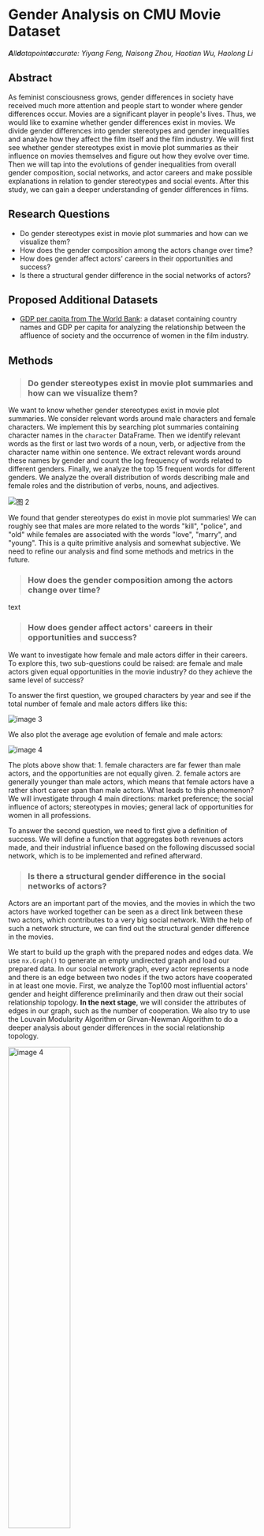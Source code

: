 # Gender Analysis on CMU Movie Dataset

_**A**ll**d**atapoint**a**ccurate: Yiyang Feng, Naisong Zhou, Haotian Wu, Haolong Li_

## Abstract

As feminist consciousness grows, gender differences in society have received much more attention and people start to wonder where gender differences occur. Movies are a significant player in people's lives. Thus, we would like to examine whether gender differences exist in movies. We divide gender differences into gender stereotypes and gender inequalities and analyze how they affect the film itself and the film industry. We will first see whether gender stereotypes exist in movie plot summaries as their influence on movies themselves and figure out how they evolve over time. Then we will tap into the evolutions of gender inequalities from overall gender composition, social networks, and actor careers and make possible explanations in relation to gender stereotypes and social events. After this study, we can gain a deeper understanding of gender differences in films.

## Research Questions

- Do gender stereotypes exist in movie plot summaries and how can we visualize them?
- How does the gender composition among the actors change over time?
- How does gender affect actors' careers in their opportunities and success?
- Is there a structural gender difference in the social networks of actors?

## Proposed Additional Datasets

- [GDP per capita from The World Bank](https://data.worldbank.org/indicator/NY.GDP.PCAP.CD): a dataset containing country names and GDP per capita for analyzing the relationship between the affluence of society and the occurrence of women in the film industry.

## Methods

> ### Do gender stereotypes exist in movie plot summaries and how can we visualize them?

We want to know whether gender stereotypes exist in movie plot summaries. We consider relevant words around male characters and female characters. We implement this by searching plot summaries containing character names in the `character` DataFrame. Then we identify relevant words as the first or last two words of a noun, verb, or adjective from the character name within one sentence. We extract relevant words around these names by gender and count the log frequency of words related to different genders. Finally, we analyze the top 15 frequent words for different genders. We analyze the overall distribution of words describing male and female roles and the distribution of verbs, nouns, and adjectives.

<img alt="图 2" src="https://cdn.jsdelivr.net/gh/Wind2375like/I-m_Ghost/img/cf3913dbcc9499201e620e99d52e04dcaf8e5c61f025b598877efc82f68646f3.png" />

We found that gender stereotypes do exist in movie plot summaries! We can roughly see that males are more related to the words "kill", "police", and "old" while females are associated with the words "love", "marry", and "young". This is a quite primitive analysis and somewhat subjective. We need to refine our analysis and find some methods and metrics in the future.

> ### How does the gender composition among the actors change over time?

text
> ### How does gender affect actors' careers in their opportunities and success?

We want to investigate how female and male actors differ in their careers. To explore this, two sub-questions could be raised: are female and male actors given equal opportunities in the movie industry? do they achieve the same level of success?

To answer the first question, we grouped characters by year and see if the total number of female and male actors differs like this:

<img alt="image 3" src="./images/actor_population_evolution.png" />

We also plot the average age evolution of female and male actors:

<img alt="image 4" src="./images/actor_age_evolution.png" />

The plots above show that: 1. female characters are far fewer than male actors, and the opportunities are not equally given. 2. female actors are generally younger than male actors, which means that female actors have a rather short career span than male actors.  What leads to this phenomenon? We will investigate through 4 main directions: market preference; the social influence of actors; stereotypes in movies; general lack of opportunities for women in all professions.

To answer the second question, we need to first give a definition of success. We will define a function that aggregates both revenues actors made, and their industrial influence based on the following discussed social network, which is to be implemented and refined afterward.

> ### Is there a structural gender difference in the social networks of actors?

Actors are an important part of the movies, and the movies in which the two actors have worked together can be seen as a direct link between these two actors, which contributes to a very big social network. With the help of such a network structure, we can find out the structural gender difference in the movies.

We start to build up the graph with the prepared nodes and edges data. We use `nx.Graph()` to generate an empty undirected graph and load our prepared data. In our social network graph, every actor represents a node and there is an edge between two nodes if the two actors have cooperated in at least one movie. First, we analyze the Top100 most influential actors' gender and height difference preliminarily and then draw out their social relationship topology. **In the next stage**, we will consider the attributes of edges in our graph, such as the number of cooperation. We also try to use the Louvain Modularity Algorithm or Girvan-Newman Algorithm to do a deeper analysis about gender differences in the social relationship topology.

<img alt="image 4" src="./images/Top100_Graph.png" width = "50%">

## Environment Setup

Run in the terminal:

```shell
conda env create -f environment.yml
```

## Proposed Timeline

- 18 November – 25 November: Continue the project and conduct a deeper analysis according to the future directions. 
- 25 November – 2 December: Pause project work and do the Homework 2.
- 2 December –9 December: Integrate all analysis and write out the draft of our datastory.
- 9 December – 16 December: Complete the team github including all code and other documents, and revise our datastory to the final version.
- 16 December – 23 December: Build the web development interface to tell our datastory vividly.

## Organization within the Team

<!---
A list of internal milestones up until project Milestone 3.
--->
<table class="tg" style="undefined;table-layout: fixed; width: 342px">
<colgroup>
<col style="width: 164px">
<col style="width: 178px">
</colgroup>
<thead>
  <tr>
    <th class="tg-0lax"></th>
    <th class="tg-0lax">Tasks</th>
  </tr>
</thead>
<tbody>
  <tr>
    <td class="tg-0lax">Haolong</td>
    <td class="tg-0lax">Discover regional gender composition in the movie industry<br><br>Discover the relationship between gender composition and factors like major social events or society wealth<br><br>Develop the final text for the data story</td>
  </tr>
  <tr>
    <td class="tg-0lax">Haotian</td>
    <td class="tg-0lax">Build the actor social network to analyze the structural gender difference in the actor relationship<br><br>Develop the web interface for the data story<br><br>Develop the final text for the data story</td>
  </tr>
  <tr>
    <td class="tg-0lax">Naisong</td>
    <td class="tg-0lax">Analyze difference f/m career opportunities through character persona clustering and social analysis<br><br>Discover the relationship between gender and actors' level of success<br><br>Develop the final text for the data story</td>
  </tr>
  <tr>
    <td class="tg-0lax">Yiyang</td>
    <td class="tg-0lax">Develop the web interface<br><br>Process text data from plot summaries<br><br>Analyze gender stereotypes from processed text data<br><br>Develop the final text for the data story</td>
  </tr>
</tbody>
</table>

